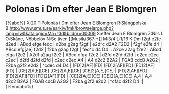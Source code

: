 # Polonas i Dm efter Jean E Blomgren

{%abc%}
X:20
T:Polonäs i Dm efter Jean E Blomgren
R:Slängpolska
B:http://www.smus.se/earkiv/fmk/browselarge.php?lang=sw&katalogid=Ma+13d&bildnr=00009
S:efter Jean E Blomgren
Z:Nils L
O:Skåne, Nöbbelöv
N:Se även [[Musik/367|+]]
M:3/4
L:1/16
K:Dm
f2gf e2fe d2ed | ABcd efge fedc | d2ba g2ag f2gf | e2d^c d2A2 F2D2 |
f2gf e2fe d4 | ABcd efg[ae] f2d2 | f2ba g2ag f2gf | fed^c d4 D4 ::
A2ce a2ag f2e2 | ABcd efga f2e2 | A2df a2ag f2e2 | ABcd efga f2e2 |
d2fd d2fd d2fd | c2ec c2ec c2ec | d2fd d2fd d2fd | c2ec c2ec A4 |
A4 d2c2 B2A2 | FGAB cdcB A2G2 | F2ba g2f2 e2d2 | ^cdec d4 D4 |
[FD]2[AF][FD] [FD]2[AF][FD] [FD]2[AF][FD] | [CE]2[A,E][CE] [CE]2[A,E][CE] [CE]2[A,E][CE] | [FD]2[AF][FD] [FD]2[AF][FD] [FD]2[AF][FD] | [CE]2[A,E][CE] [CE]2[A,E][CE] A,4 |
A,4 d2c2 B2A2 | FGAB cdcB A2G2 | F2ba g2f2 e2d2 | ^cfac d2f2 D4 :|
{%endabc%}
